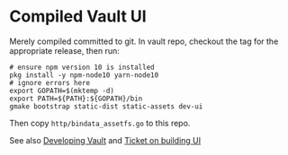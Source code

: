 # Compiled Vault UI

Merely compiled committed to git. In vault repo, checkout the tag for the
appropriate release, then run:

```
# ensure npm version 10 is installed
pkg install -y npm-node10 yarn-node10
# ignore errors here
export GOPATH=$(mktemp -d)
export PATH=${PATH}:${GOPATH}/bin
gmake bootstrap static-dist static-assets dev-ui
```

Then copy `http/bindata_assetfs.go` to this repo.

See also [Developing
Vault](https://github.com/hashicorp/vault/#developing-vault) and [Ticket on
building UI](https://github.com/hashicorp/vault/issues/4295)
